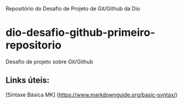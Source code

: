 Repositório do Desafio de Projeto de Git/Github da Dio

# dio-desafio-github-primeiro-repositorio
Desafio de projeto sobre Git/Github

## Links úteis:
[Síntaxe Básica MK] (https://www.markdownguide.org/basic-syntax/)
